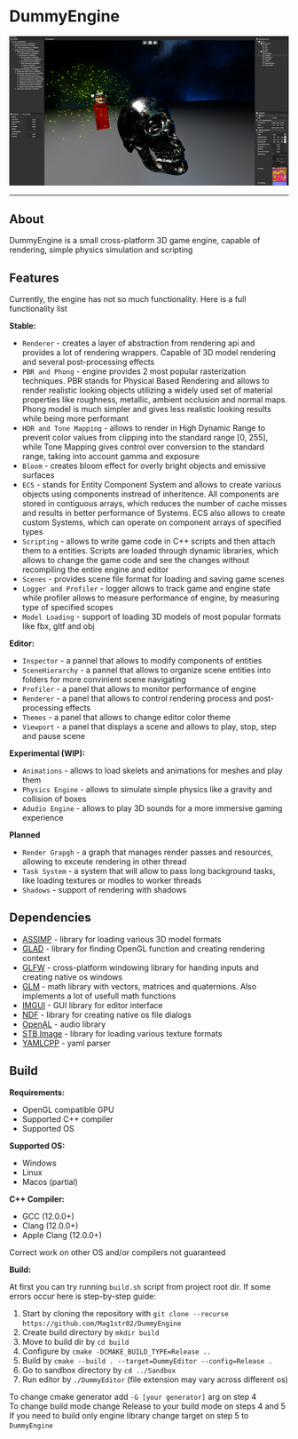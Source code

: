 # DummyEngine 

![Dummy](/.github/EnginePreview.png?raw=true "Dummy")


***

## About
DummyEngine is a small cross-platform 3D game engine, capable of rendering, simple physics simulation and scripting

## Features
Currently, the engine has not so much functionality. Here is a full functionality list

**Stable:**

* `Renderer` - creates a layer of abstraction from rendering api and provides a lot of rendering wrappers. Capable of 3D model rendering and several post-processing effects
* `PBR and Phong` - engine provides 2 most popular rasterization techniques. PBR stands for Physical Based Rendering and allows to render realistic looking objects utilizing a widely used set of material properties like roughness, metallic, ambient occlusion and normal maps.  Phong model is much simpler and gives less realistic looking results while being more performant
* `HDR and Tone Mapping` - allows to render in High Dynamic Range to prevent color values from clipping into the standard range [0, 255], while Tone Mapping gives control over conversion to the standard range, taking into account gamma and exposure
* `Bloom` - creates bloom effect for overly bright objects and emissive surfaces
* `ECS` - stands for Entity Component System and allows to create various objects using components instread of inheritence. All components are stored in contiguous arrays, which reduces the number of cache misses and results in better performance of Systems. ECS also allows to create custom Systems, which can operate on component arrays of specified types
* `Scripting` - allows to write game code in C++ scripts and then attach them to a entities. Scripts are loaded through dynamic libraries, which allows to change the game code and see the changes without recompiling the entire engine and editor 
* `Scenes` - provides scene file format for loading and saving game scenes
* `Logger and Profiler` - logger allows to track game and engine state while profiler allows to measure performance of engine, by measuring type of specified scopes
* `Model Loading` - support of loading 3D models of most popular formats like fbx, gltf and obj 

**Editor:**
* `Inspector` - a pannel that allows to modify components of entities
* `SceneHierarchy` - a pannel that allows to organize scene entities into folders for more convinient scene navigating
* `Profiler` - a panel that allows to monitor performance of engine
* `Renderer` - a panel that allows to control rendering process and post-processing effects
* `Themes` - a panel that allows to change editor color theme
* `Viewport` - a panel that displays a scene and allows to play, stop, step and pause scene

**Experimental (WIP):**

* `Animations` - allows to load skelets and animations for meshes and play them
* `Physics Engine` - allows to simulate simple physics like a gravity and collision of boxes
* `Adudio Engine` - allows to play 3D sounds for a more immersive gaming experience

**Planned**

* `Render Grapgh` - a graph that manages render passes and resources, allowing to exceute rendering in other thread
* `Task System` - a system that will allow to pass long background tasks, like loading textures or modles to worker threads
* `Shadows` - support of rendering with shadows


## Dependencies

* [ASSIMP](https://github.com/assimp/assimp) - library for loading various 3D model formats
* [GLAD](https://github.com/Mag1str02/GLAD/) - library for finding OpenGL function and creating rendering context
* [GLFW](https://github.com/glfw/glfw/) - cross-platform windowing library for handing inputs and creating native os windows
* [GLM](https://github.com/g-truc/glm/) - math library with vectors, matrices and quaternions. Also implements a lot of usefull math functions
* [IMGUI](https://github.com/ocornut/imgui) - GUI library for editor interface
* [NDF](https://github.com/btzy/nativefiledialog-extended) - library for creating native os file dialogs
* [OpenAL](https://github.com/kcat/openal-soft/) - audio library
* [STB Image](https://github.com/nothings/stb/) - library for loading various texture formats
* [YAMLCPP](https://github.com/jbeder/yaml-cpp/) - yaml parser

## Build

**Requirements:**
* OpenGL compatible  GPU
* Supported C++ compiler
* Supported OS

**Supported OS:**
* Windows
* Linux
* Macos (partial)

**C++ Compiler:**
* GCC (12.0.0+)
* Clang (12.0.0+)
* Apple Clang (12.0.0+)

Correct work on other OS and/or compilers not guaranteed

**Build:**

At first you can try running `build.sh` script from project root dir. If some errors occur here is step-by-step guide:

1. Start by cloning the repository with `git clone --recurse https://github.com/Mag1str02/DummyEngine` 
2. Create build directory by `mkdir build`
3. Move to build dir by `cd build`
4. Configure by `cmake -DCMAKE_BUILD_TYPE=Release ..`
5. Build by `cmake --build . --target=DummyEditor --config=Release .` 
6. Go to sandbox directory by `cd ../Sandbox`
7. Run editor by `./DummyEditor` (file extension may vary across different os)

To change cmake generator add `-G [your generator]` arg on step 4  
To change build mode change Release to your build mode on steps 4 and 5
If you need to build only engine library change target on step 5 to `DummyEngine`